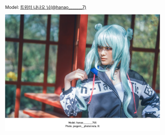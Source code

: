 ﻿---
dddd: 2024.04.13 코스피스
nickname: 냐나오
sns_type: x
sns_id: hanao_______7
---

<a name="hanao_______7"></a>
Model: <a href="https://x.com/hanao_______7" target="_blank">트위터 냐나오 님(@hanao_______7)</a>

![GLimt9SbwAAo1qN.jpg](/assets/img/2024/04-13/냐나오/GLimt9SbwAAo1qN.jpg)